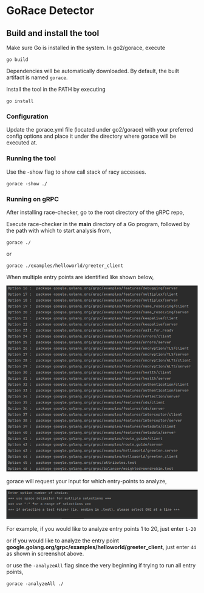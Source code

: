 # GoRace Detector

## Build and install the tool

Make sure Go is installed in the system. 
In go2/gorace, execute
```
go build
```
Dependencies will be automatically downloaded. By default, the built artifact is named `gorace`.

Install the tool in the PATH by executing
```
go install
```

### Configuration

Update the gorace.yml file (located under go2/gorace) with your preferred config options and place it under the directory where gorace will be executed at. 


### Running the tool

Use the -show flag to show call stack of racy accesses. 
```
gorace -show ./
```

### Running on gRPC

After installing race-checker, go to the root directory of the gRPC repo, 

Execute race-checker in the **main** directory of a Go program, followed by the path with which to start analysis from, 
```
gorace ./
```
or 
```
gorace ./examples/helloworld/greeter_client
```

When multiple entry points are identified like shown below, 

![Image of screenshot](tests/grpc.png)

gorace will request your input for which entry-points to analyze, 

![Image of screenshot](tests/input.png)

For example, if you would like to analyze entry points 1 to 20, just enter
`1-20`

or if you would like to analyze the entry point **google.golang.org/grpc/examples/helloworld/greeter_client**, just enter
`44` 
as shown in screenshot above. 


or use the `-analyzeAll` flag since the very beginning if trying to run all entry points, 
```
gorace -analyzeAll ./
```
